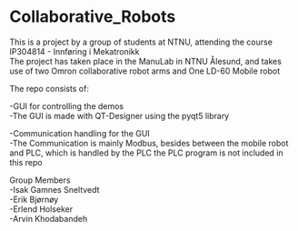 # Collaborative_Robots

This is a project by a group of students at NTNU, attending the course IP304814 - Innføring i Mekatronikk<br/>
The project has taken place in the ManuLab in NTNU Ålesund, and takes use of two Omron collaborative robot arms and One LD-60 Mobile robot<br/>


The repo consists of:<br/>


-GUI for controlling the demos<br/>
-The GUI is made with QT-Designer using the pyqt5 library<br/>

-Communication handling for the GUI<br/>
 -The Communication is mainly Modbus, besides between the mobile robot and PLC, which is handled by the PLC
  the PLC program is not included in this repo<br/>

Group Members<br/>
 -Isak Gamnes Sneltvedt<br/>
 -Erik Bjørnøy<br/>
 -Erlend Holseker<br/>
 -Arvin Khodabandeh
